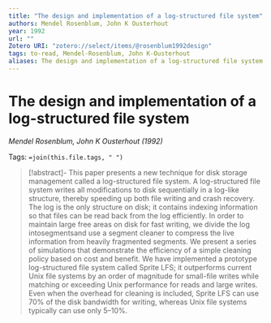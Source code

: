 ```yaml
---
title: "The design and implementation of a log-structured file system"
authors: Mendel Rosenblum, John K Ousterhout
year: 1992
url: ""
Zotero URI: "zotero://select/items/@rosenblum1992design"
tags: to-read, Mendel-Rosenblum, John K-Ousterhout
aliases: The design and implementation of a log-structured file system
---
```


# The design and implementation of a log-structured file system  
_Mendel Rosenblum, John K Ousterhout (1992)_

Tags: `=join(this.file.tags, " ")`

> [!abstract]-
> This paper presents a new technique for disk storage management called a log-structured file system. A log-structured file system writes all modifications to disk sequentially in a log-like structure, thereby speeding up both file writing and crash recovery. The log is the only structure on disk; it contains indexing information so that files can be read back from the log efficiently. In order to maintain large free areas on disk for fast writing, we divide the log intosegmentsand use a segment cleaner to compress the live information from heavily fragmented segments. We present a series of simulations that demonstrate the efficiency of a simple cleaning policy based on cost and benefit. We have implemented a prototype log-structured file system called Sprite LFS; it outperforms current Unix file systems by an order of magnitude for small-file writes while matching or exceeding Unix performance for reads and large writes. Even when the overhead for cleaning is included, Sprite LFS can use 70% of the disk bandwidth for writing, whereas Unix file systems typically can use only 5–10%.



